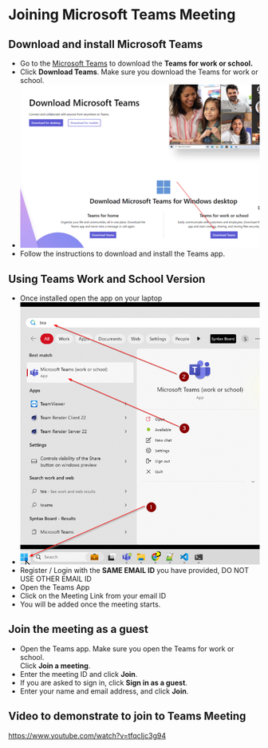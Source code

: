 # Joining Microsoft Teams Meeting

## Download and install Microsoft Teams
* Go to the [Microsoft Teams](https://www.microsoft.com/en-us/microsoft-teams/download-app) to download the **Teams for work or school.**
* Click **Download Teams**. Make sure you download the Teams for work or school.  
* ![Teams Download](./images/teamsdownload.png)
* Follow the instructions to download and install the Teams app.

## Using Teams Work and School Version
* Once installed open the app on your laptop
* ![Teams Download](./images/onceinstalled.png)
* Register / Login with the **SAME EMAIL ID** you have provided, DO NOT USE OTHER EMAIL ID
* Open the Teams App
* Click on the Meeting Link from your email ID
* You will be added once the meeting starts.

## Join the meeting as a guest
* Open the Teams app. Make sure you open the Teams for work or school.  
Click **Join a meeting**.
* Enter the meeting ID and click **Join**.
* If you are asked to sign in, click **Sign in as a guest**.
* Enter your name and email address, and click **Join**.

## Video to demonstrate to join to Teams Meeting
https://www.youtube.com/watch?v=tfqcIjc3g94
